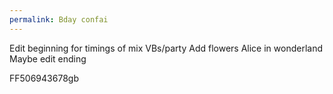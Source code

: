 ```yaml
---
permalink: Bday confai
---
```

Edit beginning for timings of mix VBs/party 
Add flowers Alice in wonderland 
Maybe edit ending 



FF506943678gb